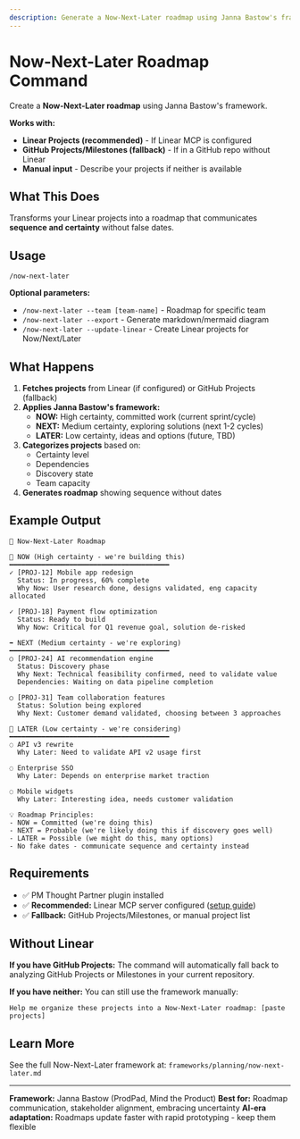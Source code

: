 ```yaml
---
description: Generate a Now-Next-Later roadmap using Janna Bastow's framework
---
```


# Now-Next-Later Roadmap Command

Create a **Now-Next-Later roadmap** using Janna Bastow's framework.

**Works with:**
- **Linear Projects (recommended)** - If Linear MCP is configured
- **GitHub Projects/Milestones (fallback)** - If in a GitHub repo without Linear
- **Manual input** - Describe your projects if neither is available

## What This Does

Transforms your Linear projects into a roadmap that communicates **sequence and certainty** without false dates.

## Usage

```
/now-next-later
```

**Optional parameters:**
- `/now-next-later --team [team-name]` - Roadmap for specific team
- `/now-next-later --export` - Generate markdown/mermaid diagram
- `/now-next-later --update-linear` - Create Linear projects for Now/Next/Later

## What Happens

1. **Fetches projects** from Linear (if configured) or GitHub Projects (fallback)
2. **Applies Janna Bastow's framework:**
   - **NOW:** High certainty, committed work (current sprint/cycle)
   - **NEXT:** Medium certainty, exploring solutions (next 1-2 cycles)
   - **LATER:** Low certainty, ideas and options (future, TBD)
3. **Categorizes projects** based on:
   - Certainty level
   - Dependencies
   - Discovery state
   - Team capacity
4. **Generates roadmap** showing sequence without dates

## Example Output

```
📅 Now-Next-Later Roadmap

🎯 NOW (High certainty - we're building this)
━━━━━━━━━━━━━━━━━━━━━━━━━━━━━━━━━━━━━━━━
✓ [PROJ-12] Mobile app redesign
  Status: In progress, 60% complete
  Why Now: User research done, designs validated, eng capacity allocated

✓ [PROJ-18] Payment flow optimization
  Status: Ready to build
  Why Now: Critical for Q1 revenue goal, solution de-risked

➡️ NEXT (Medium certainty - we're exploring)
━━━━━━━━━━━━━━━━━━━━━━━━━━━━━━━━━━━━━━━━
○ [PROJ-24] AI recommendation engine
  Status: Discovery phase
  Why Next: Technical feasibility confirmed, need to validate value
  Dependencies: Waiting on data pipeline completion

○ [PROJ-31] Team collaboration features
  Status: Solution being explored
  Why Next: Customer demand validated, choosing between 3 approaches

🔮 LATER (Low certainty - we're considering)
━━━━━━━━━━━━━━━━━━━━━━━━━━━━━━━━━━━━━━━━
◌ API v3 rewrite
  Why Later: Need to validate API v2 usage first

◌ Enterprise SSO
  Why Later: Depends on enterprise market traction

◌ Mobile widgets
  Why Later: Interesting idea, needs customer validation

💡 Roadmap Principles:
- NOW = Committed (we're doing this)
- NEXT = Probable (we're likely doing this if discovery goes well)
- LATER = Possible (we might do this, many options)
- No fake dates - communicate sequence and certainty instead
```

## Requirements

- ✅ PM Thought Partner plugin installed
- ✅ **Recommended:** Linear MCP server configured ([setup guide](../INSTALL_PLUGIN.md#setup-linear-mcp-server))
- ✅ **Fallback:** GitHub Projects/Milestones, or manual project list

## Without Linear

**If you have GitHub Projects:**
The command will automatically fall back to analyzing GitHub Projects or Milestones in your current repository.

**If you have neither:**
You can still use the framework manually:
```
Help me organize these projects into a Now-Next-Later roadmap: [paste projects]
```

## Learn More

See the full Now-Next-Later framework at:
`frameworks/planning/now-next-later.md`

---

**Framework:** Janna Bastow (ProdPad, Mind the Product)
**Best for:** Roadmap communication, stakeholder alignment, embracing uncertainty
**AI-era adaptation:** Roadmaps update faster with rapid prototyping - keep them flexible

